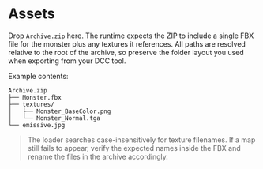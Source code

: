 # Assets

Drop `Archive.zip` here. The runtime expects the ZIP to include a single FBX file
for the monster plus any textures it references. All paths are resolved relative
to the root of the archive, so preserve the folder layout you used when exporting
from your DCC tool.

Example contents:

```
Archive.zip
├── Monster.fbx
├── textures/
│   ├── Monster_BaseColor.png
│   └── Monster_Normal.tga
└── emissive.jpg
```

> The loader searches case-insensitively for texture filenames. If a map still
> fails to appear, verify the expected names inside the FBX and rename the files
> in the archive accordingly.
